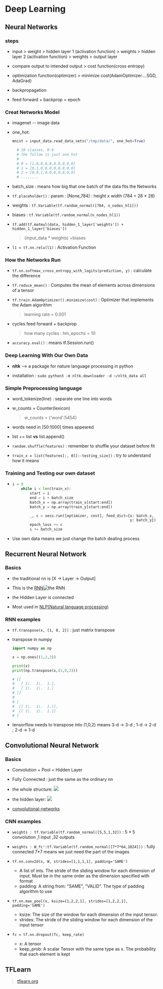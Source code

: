 # Deep Learning

## Neural Networks

### steps

- input > weight > hidden layer 1 (activation function) > weights > hidden layer 2 (activation function) > weights > output layer

- compare output to intended output > cost function(cross entropy)

- optimization function(optimizer) > minimize cost(AdamOptimizer....SGD, AdaGrad)

- backpropagation

- feed forward + backprop = epoch

### Creat Networks Model

- imagenet -- image data
- one_hot:

  ```python
  mnist = input_data.read_data_sets("/tmp/data/", one_hot=True)

    # 10 classes, 0-9
    # the follow is just one_hot
    #
    # 0 = [1,0,0,0,0,0,0,0,0,0]
    # 1 = [0,1,0,0,0,0,0,0,0,0]
    # 2 = [0,0,1,0,0,0,0,0,0,0]
    # ........
  ```

- batch_size : means how big that one batch of the data fits the Networks

- `tf.placeholder()` : param : [None,784] : height x width (784 = 28 * 28)

- weights : `tf.Variable(tf.random_normal([784, n_nodes_hl1]))`

- biases : `tf.Variable(tf.random_normal(n_nodes_hl1))`

- `tf.add(tf.matmul(data, hidden_1_layer['weights']) + hidden_1_layer['biases'])`

  > (input_data * weights) +biases

- `l1 = tf.nn.relu(l1)` : Activation Function

### How the Networks Run

- `tf.nn.softmax_cross_entropy_with_logits(prediction, y)` : calculate the difference

- `tf.reduce_mean()` : Computes the mean of elements across dimensions of a tensor

- `tf.train.AdamOptimizer().minimize(cost)` : Optimizer that implements the Adam algorithm

  > learning rate = 0.001

- cycles feed forward + backprop

  > how many cycles : hm_epochs = 10

- `accuracy.eval()` : means tf.Session.run()

### Deep Learning With Our Own Data

- **nltk** --> a package for nature language processing in python

- installation : `sudo python3 -m nltk.downloader -d ~/nltk_data all`

### Simple Preprocessing language

- word_tokenize(line) : separate one line into words

- w_counts = Counter(lexicon)

  > w_counts = {'word':5454}

- words need in [50:1000] times appeared

- list += list **_vs_** list.append()

- `random.shuffle(features)` : remember to shuffle your dataset before fit

- `train_x = list(features[:, 0][:-testing_size])` : try to understand how it means

### Training and Testing our own dataset

- ```python
  i = 0
      while i < len(train_x):
          start = i
          end = i + batch_size
          batch_x = np.array(train_x[start:end])
          batch_y = np.array(train_y[start:end])

          _, c = sess.run([optimizer, cost], feed_dict={x: batch_x,
                                                        y: batch_y})
          epoch_loss += c
          i += batch_size
  ```

- Use own data means we just change the batch dealing process

## Recurrent Neural Network

### Basics

- the traditional nn is [X -> Layer -> Output]

- This is the [RNN](http://blog.csdn.net/heyongluoyao8/article/details/48636251)![the RNN](http://kvitajakub.github.io/img/rnn-unrolled.svg)

- the Hidden Layer is connected

- Most used in [NLP(Natural language processing)](https://en.wikipedia.org/wiki/Natural_language_processing)

### RNN examples

- `tf.transpose(x, [1, 0, 2])` : just matrix transpose

- transpose in numpy

  ```python
  import numpy as np

  x = np.ones((1,2,3))

  print(x)
  print(np.transpose(x,(1,0,2)))

  # [[
  #   [ 1\.  1\.  1.],
  #   [ 1\.  1\.  1.]
  # ]]
  #
  # [
  #  [[ 1\.  1\.  1.]],
  #  [[ 1\.  1\.  1.]]
  # ]
  ```

- tensorflow needs to transpose into (1,0,2) means 3-d -> 3-d ; 1-d -> 2-d ; 2-d -> 1-d

## Convolutional Neural Network

### Basics

- Convolution + Pool = Hidden Layer

- Fully Connected : just the same as the ordinary nn

- the whole structure: ![](http://cs231n.github.io/assets/nn1/neural_net2.jpeg)

- the hidden layer: ![](http://cs231n.github.io/assets/cnn/cnn.jpeg)

- [convolutional-networks](http://cs231n.github.io/convolutional-networks/#overview)

### CNN examples

- `weights : tf.Variable(tf.random_normal([5,5,1,32])` : 5 * 5 convolution ,1 input ,32 outputs
- `weights : W_fc':tf.Variable(tf.random_normal([7*7*64,1024]))` : fully connected 7*7 means we just need the part of the images
- `tf.nn.conv2d(x, W, strides=[1,1,1,1], padding='SAME')`

  - A list of ints. The stride of the sliding window for each dimension of input. Must be in the same order as the dimension specified with format
  - padding: A string from: "SAME", "VALID". The type of padding algorithm to use

- `tf.nn.max_pool(x, ksize=[1,2,2,1], strides=[1,2,2,1], padding='SAME')`

  - ksize: The size of the window for each dimension of the input tensor.
  - strides: The stride of the sliding window for each dimension of the input tensor

- `fc = tf.nn.dropout(fc, keep_rate)`

  - x: A tensor
  - keep_prob: A scalar Tensor with the same type as x. The probability that each element is kept

## TFLearn

> [tflearn.org](https://tflearn.org)
